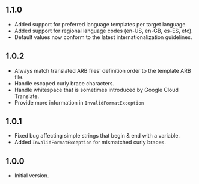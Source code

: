 ## 1.1.0

- Added support for preferred language templates per target language.
- Added support for regional language codes (en-US, en-GB, es-ES, etc).
- Default values now conform to the latest internationalization guidelines.

## 1.0.2

- Always match translated ARB files' definition order to the template ARB file.
- Handle escaped curly brace characters.
- Handle whitespace that is sometimes introduced by Google Cloud Translate.
- Provide more information in `InvalidFormatException`

## 1.0.1

- Fixed bug affecting simple strings that begin & end with a variable.
- Added `InvalidFormatException` for mismatched curly braces.

## 1.0.0

- Initial version.
